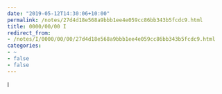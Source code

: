 ```yaml
---
date: "2019-05-12T14:30:06+10:00"
permalink: /notes/27d4d18e568a9bbb1ee4e059cc86bb343b5fcdc9.html
title: 0000/00/00 I
redirect_from:
- /notes/I/0000/00/00/27d4d18e568a9bbb1ee4e059cc86bb343b5fcdc9.html
categories:
- ~
- false
- false
---
```

I
